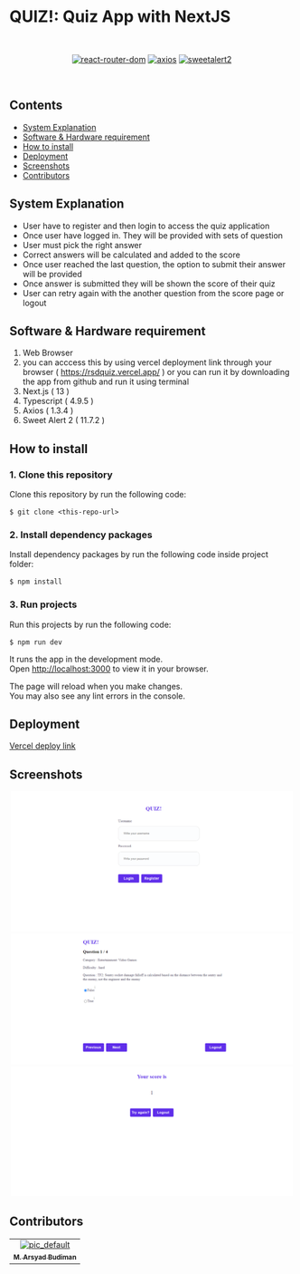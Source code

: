 # QUIZ!: Quiz App with NextJS

<div align="center">
<br>

[![react-router-dom](https://img.shields.io/npm/v/react-router-dom?label=react-router-dom)](https://www.npmjs.com/package/react-router-dom)
[![axios](https://img.shields.io/npm/v/axios?label=axios)](https://www.npmjs.com/package/axios)
[![sweetalert2](https://img.shields.io/npm/v/sweetalert2?label=sweetalert2)](https://www.npmjs.com/package/sweetalert2)

<br/>

</div>

## Contents

- [System Explanation](#system-explanation)
- [Software & Hardware requirement](#software-&-Hardware-requirement)
- [How to install](#how-to-install)
- [Deployment](#deployment)
- [Screenshots](#screenshots)
- [Contributors](#contributors)

## System Explanation

- User have to register and then login to access the quiz application
- Once user have logged in. They will be provided with sets of question
- User must pick the right answer
- Correct answers will be calculated and added to the score
- Once user reached the last question, the option to submit their answer will be provided
- Once answer is submitted they will be shown the score of their quiz
- User can retry again with the another question from the score page or logout

## Software & Hardware requirement

1. Web Browser
2. you can acccess this by using vercel deployment link through your browser ( https://rsdquiz.vercel.app/ ) or you can run it by downloading the app from github and run it using terminal
3. Next.js ( 13 )
4. Typescript ( 4.9.5 )
5. Axios ( 1.3.4 )
6. Sweet Alert 2 ( 11.7.2 )

## How to install

### 1. Clone this repository

Clone this repository by run the following code:

```
$ git clone <this-repo-url>
```

### 2. Install dependency packages

Install dependency packages by run the following code inside project folder:

```
$ npm install
```

### 3. Run projects

Run this projects by run the following code:

```
$ npm run dev
```

It runs the app in the development mode.\
Open [http://localhost:3000](http://localhost:3000) to view it in your browser.

The page will reload when you make changes.\
You may also see any lint errors in the console.

## Deployment

[Vercel deploy link](https://rsdquiz.vercel.app/)

## Screenshots

<div align="center">
<img width="500" src="https://raw.githubusercontent.com/rsad100/Project-Lamar-Kerja-1/main/assets/signin.png" alt="Signin page">

<img width="500" src="https://raw.githubusercontent.com/rsad100/Project-Lamar-Kerja-1/main/assets/main.png" alt="Quiz page">

<img width="500" src="https://raw.githubusercontent.com/rsad100/Project-Lamar-Kerja-1/main/assets/score.png" alt="Score page">

</div>

<!-- ## Related Projects

[Golden-Tix Backend](https://github.com/zainulrofa/golden-tix-backend) -->

## Contributors

<center>
  <table>
    <tr>
        <td align="center">
        <a href="https://github.com/rsad100">
          <img width="100" ; src="https://res.cloudinary.com/dx7cvqczn/image/upload/v1667811029/coffee_addict/pic_default.png" alt="pic_default"><br/>
          <sub><b>M. Arsyad Budiman</b></sub>
        </a>
        </td>
  </table>
</center>
